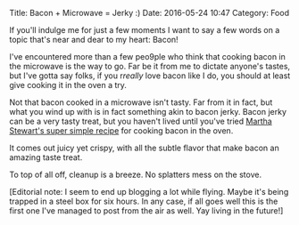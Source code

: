 Title: Bacon + Microwave = Jerky :)
Date: 2016-05-24 10:47
Category: Food

If you'll indulge me for just a few moments  I want to say a few words on a topic that's near and dear to my heart: Bacon!

I've encountered more than a few peo9ple who think that cooking bacon in the microwave is the way to go. Far be it from me to dictate anyone's tastes, but I've gotta say folks, if you r*really* love bacon like I do, you should at least give cooking it in the oven a try.

Not that bacon cooked in a microwave isn't tasty.  Far from it in fact, but what you wind up with is in fact something akin to bacon jerky.  Bacon jerky can be a very tasty treat, but you haven't lived until you've tried [Martha Stewart's super simple recipe](http://www.marthastewart.com/264476/less-mess-bacon}) for cooking bacon in the oven.

It comes out juicy yet crispy, with all the subtle flavor that make bacon an amazing taste treat.

To top of all off, cleanup is a breeze. No splatters mess on the stove.

[Editorial note: I seem to end up blogging a lot while flying. Maybe it's being trapped in a steel box for six hours. In any case, if all goes well this is the first one I've managed to post from the air as well. Yay living in the future!]
